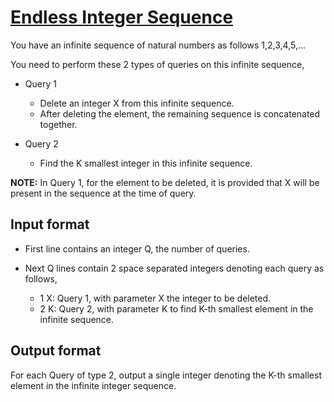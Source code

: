 # [Endless Integer Sequence][link]

You have an infinite sequence of natural numbers as follows 1,2,3,4,5,...

You need to perform these 2 types of queries on this infinite sequence,

- Query 1

  - Delete an integer X from this infinite sequence.
  - After deleting the element, the remaining sequence is concatenated together.

- Query 2
  - Find the K smallest integer in this infinite sequence.

**NOTE:** In Query 1, for the element to be deleted, it is provided that X will be present in the sequence at the time of query.

## Input format

- First line contains an integer Q, the number of queries.
- Next Q lines contain 2 space separated integers denoting each query as follows,

  - 1 X: Query 1, with parameter X the integer to be deleted.
  - 2 K: Query 2, with parameter K to find K-th smallest element in the infinite sequence.

## Output format

For each Query of type 2, output a single integer denoting the K-th smallest element in the infinite integer sequence.

[link]: https://www.hackerearth.com/practice/algorithms/searching/binary-search/practice-problems/algorithm/endless-integer-sequence-088184af/
